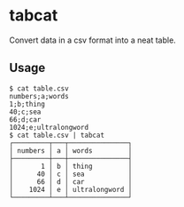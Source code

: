 # tabcat

Convert data in a csv format into a neat table.

## Usage

```shell
$ cat table.csv
numbers;a;words
1;b;thing
40;c;sea
66;d;car
1024;e;ultralongword
$ cat table.csv | tabcat
┌─────────┬───┬───────────────┐
│ numbers │ a │ words         │
├─────────┼───┼───────────────┤
│       1 │ b │ thing         │
│      40 │ c │ sea           │
│      66 │ d │ car           │
│    1024 │ e │ ultralongword │
└─────────┴───┴───────────────┘
```

